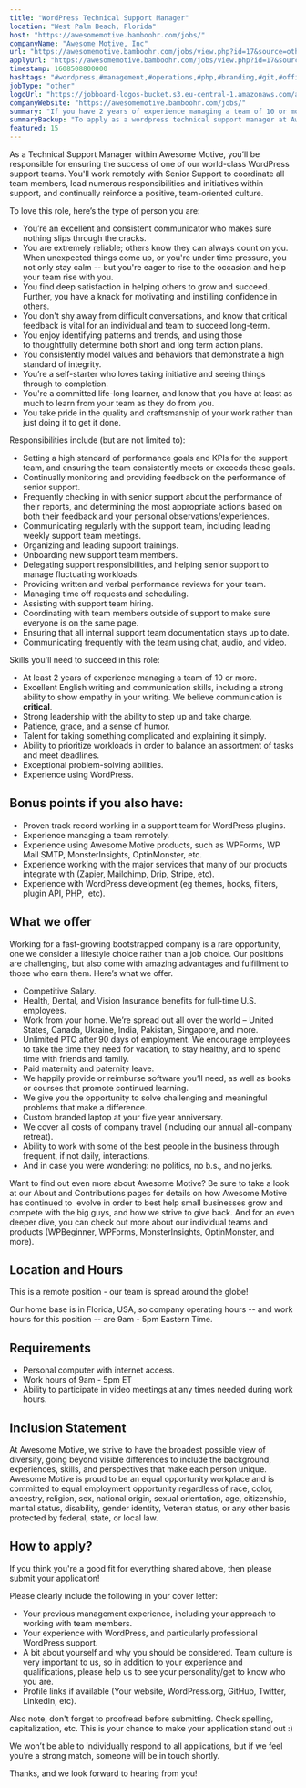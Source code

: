 ```yaml
---
title: "WordPress Technical Support Manager"
location: "West Palm Beach, Florida"
host: "https://awesomemotive.bamboohr.com/jobs/"
companyName: "Awesome Motive, Inc"
url: "https://awesomemotive.bamboohr.com/jobs/view.php?id=17&source=other"
applyUrl: "https://awesomemotive.bamboohr.com/jobs/view.php?id=17&source=other"
timestamp: 1608508800000
hashtags: "#wordpress,#management,#operations,#php,#branding,#git,#office,#monitoring,#English"
jobType: "other"
logoUrl: "https://jobboard-logos-bucket.s3.eu-central-1.amazonaws.com/awesome-motive-inc"
companyWebsite: "https://awesomemotive.bamboohr.com/jobs/"
summary: "If you have 2 years of experience managing a team of 10 or more, Awesome Motive, Inc is looking for someone with your knowledge."
summaryBackup: "To apply as a wordpress technical support manager at Awesome Motive, Inc, you preferably need to have some knowledge of: #wordpress, #management, #php."
featured: 15
---
```


As a Technical Support Manager within Awesome Motive, you’ll be responsible for ensuring the success of one of our world-class WordPress support teams. You'll work remotely with Senior Support to coordinate all team members, lead numerous responsibilities and initiatives within support, and continually reinforce a positive, team-oriented culture. 

To love this role, here’s the type of person you are:

*   You’re an excellent and consistent communicator who makes sure nothing slips through the cracks.
*   You are extremely reliable; others know they can always count on you. When unexpected things come up, or you're under time pressure, you not only stay calm -- but you're eager to rise to the occasion and help your team rise with you.
*   You find deep satisfaction in helping others to grow and succeed. Further, you have a knack for motivating and instilling confidence in others.
*   You don't shy away from difficult conversations, and know that critical feedback is vital for an individual and team to succeed long-term.
*   You enjoy identifying patterns and trends, and using those to thoughtfully determine both short and long term action plans.
*   You consistently model values and behaviors that demonstrate a high standard of integrity.
*   You’re a self-starter who loves taking initiative and seeing things through to completion.
*   You're a committed life-long learner, and know that you have at least as much to learn from your team as they do from you.
*   You take pride in the quality and craftsmanship of your work rather than just doing it to get it done.

Responsibilities include (but are not limited to):

*   Setting a high standard of performance goals and KPIs for the support team, and ensuring the team consistently meets or exceeds these goals.
*   Continually monitoring and providing feedback on the performance of senior support.  
*   Frequently checking in with senior support about the performance of their reports, and determining the most appropriate actions based on both their feedback and your personal observations/experiences.
*   Communicating regularly with the support team, including leading weekly support team meetings.
*   Organizing and leading support trainings.
*   Onboarding new support team members.  
*   Delegating support responsibilities, and helping senior support to manage fluctuating workloads.  
*   Providing written and verbal performance reviews for your team.
*   Managing time off requests and scheduling.
*   Assisting with support team hiring.
*   Coordinating with team members outside of support to make sure everyone is on the same page.
*   Ensuring that all internal support team documentation stays up to date.
*   Communicating frequently with the team using chat, audio, and video.

Skills you'll need to succeed in this role:

*   At least 2 years of experience managing a team of 10 or more.
*   Excellent English writing and communication skills, including a strong ability to show empathy in your writing. We believe communication is **critical**.
*   Strong leadership with the ability to step up and take charge.
*   Patience, grace, and a sense of humor.
*   Talent for taking something complicated and explaining it simply.   
*   Ability to prioritize workloads in order to balance an assortment of tasks and meet deadlines.
*   Exceptional problem-solving abilities.
*   Experience using WordPress.

## Bonus points if you also have:

*   Proven track record working in a support team for WordPress plugins.  
*   Experience managing a team remotely.
*   Experience using Awesome Motive products, such as WPForms, WP Mail SMTP, MonsterInsights, OptinMonster, etc.
*   Experience working with the major services that many of our products integrate with (Zapier, Mailchimp, Drip, Stripe, etc).
*   Experience with WordPress development (eg themes, hooks, filters, plugin API, PHP,  etc).

## What we offer

Working for a fast-growing bootstrapped company is a rare opportunity, one we consider a lifestyle choice rather than a job choice. Our positions are challenging, but also come with amazing advantages and fulfillment to those who earn them. Here’s what we offer.

*   Competitive Salary.
*   Health, Dental, and Vision Insurance benefits for full-time U.S. employees.
*   Work from your home. We’re spread out all over the world – United States, Canada, Ukraine, India, Pakistan, Singapore, and more.
*   Unlimited PTO after 90 days of employment. We encourage employees to take the time they need for vacation, to stay healthy, and to spend time with friends and family.
*   Paid maternity and paternity leave.
*   We happily provide or reimburse software you’ll need, as well as books or courses that promote continued learning.
*   We give you the opportunity to solve challenging and meaningful problems that make a difference.
*   Custom branded laptop at your five year anniversary.
*   We cover all costs of company travel (including our annual all-company retreat).
*   Ability to work with some of the best people in the business through frequent, if not daily, interactions.
*   And in case you were wondering: no politics, no b.s., and no jerks.

Want to find out even more about Awesome Motive? Be sure to take a look at our About and Contributions pages for details on how Awesome Motive has continued to  evolve in order to best help small businesses grow and compete with the big guys, and how we strive to give back. And for an even deeper dive, you can check out more about our individual teams and products (WPBeginner, WPForms, MonsterInsights, OptinMonster, and more).

## Location and Hours

This is a remote position - our team is spread around the globe!

Our home base is in Florida, USA, so company operating hours -- and work hours for this position -- are 9am - 5pm Eastern Time.

## Requirements

*   Personal computer with internet access.
*   Work hours of 9am - 5pm ET
*   Ability to participate in video meetings at any times needed during work hours.

## Inclusion Statement

At Awesome Motive, we strive to have the broadest possible view of diversity, going beyond visible differences to include the background, experiences, skills, and perspectives that make each person unique. Awesome Motive is proud to be an equal opportunity workplace and is committed to equal employment opportunity regardless of race, color, ancestry, religion, sex, national origin, sexual orientation, age, citizenship, marital status, disability, gender identity, Veteran status, or any other basis protected by federal, state, or local law.

## How to apply?

If you think you're a good fit for everything shared above, then please submit your application!

Please clearly include the following in your cover letter:

*   Your previous management experience, including your approach to working with team members.
*   Your experience with WordPress, and particularly professional WordPress support.
*   A bit about yourself and why you should be considered. Team culture is very important to us, so in addition to your experience and qualifications, please help us to see your personality/get to know who you are.
*   Profile links if available (Your website, WordPress.org, GitHub, Twitter, LinkedIn, etc).

Also note, don't forget to proofread before submitting. Check spelling, capitalization, etc. This is your chance to make your application stand out :)

We won’t be able to individually respond to all applications, but if we feel you’re a strong match, someone will be in touch shortly.

Thanks, and we look forward to hearing from you!
